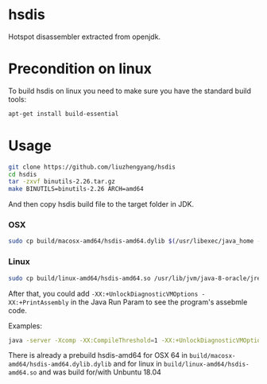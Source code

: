 # hsdis

Hotspot disassembler extracted from openjdk.

# Precondition on linux

To build hsdis on linux you need to make sure you have the standard build tools:

```bash
apt-get install build-essential
```

# Usage

```bash
git clone https://github.com/liuzhengyang/hsdis
cd hsdis
tar -zxvf binutils-2.26.tar.gz
make BINUTILS=binutils-2.26 ARCH=amd64
```
And then copy hsdis build file to the target folder in JDK.

### OSX

```bash
sudo cp build/macosx-amd64/hsdis-amd64.dylib $(/usr/libexec/java_home -v 1.8)/jre/lib/server/
```

### Linux

```bash
sudo cp build/linux-amd64/hsdis-amd64.so /usr/lib/jvm/java-8-oracle/jre/lib/amd64/server/
```

After that, you could add `-XX:+UnlockDiagnosticVMOptions -XX:+PrintAssembly` in the Java Run Param to see the program's assebmle code.

Examples:

```bash
java -server -Xcomp -XX:CompileThreshold=1 -XX:+UnlockDiagnosticVMOptions -XX:+DebugNonSafepoints -XX:+TraceClassLoading -XX:+PrintAssembly -XX:+LogCompilation -XX:LogFile=assembly.log com.example.lang.PrintAssemblyVolatile

```

There is already a prebuild hsdis-amd64 for OSX 64 in `build/macosx-amd64/hsdis-amd64.dylib.dylib` and for linux in `build/linux-amd64/hsdis-amd64.so` and was build for/with Unbuntu 18.04

